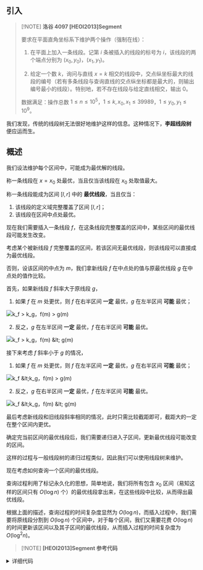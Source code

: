 ## 引入

> [!NOTE] **洛谷 4097 [HEOI2013]Segment**
> 
> 要求在平面直角坐标系下维护两个操作（强制在线）：
> 
> 1. 在平面上加入一条线段。记第 $i$ 条被插入的线段的标号为 $i$，该线段的两个端点分别为 $(x_0,y_0)$，$(x_1,y_1)$。
> 
> 2. 给定一个数 $k$，询问与直线 $x = k$ 相交的线段中，交点纵坐标最大的线段的编号（若有多条线段与查询直线的交点纵坐标都是最大的，则输出编号最小的线段）。特别地，若不存在线段与给定直线相交，输出 $0$。
> 
> 数据满足：操作总数 $1 \leq n \leq 10^5$，$1 \leq k, x_0, x_1 \leq 39989$，$1 \leq y_0, y_1 \leq 10^9$。

我们发现，传统的线段树无法很好地维护这样的信息。这种情况下，**李超线段树** 便应运而生。

## 概述

我们设法维护每个区间中，可能成为最优解的线段。

称一条线段在 $x=x_0$ 处最优，当且仅当该线段在 $x_0$ 处取值最大。

称一条线段能成为区间 $[l,r]$ 中的 **最优线段**，当且仅当：

1. 该线段的定义域完整覆盖了区间 $[l,r]$；
2. 该线段在区间中点处最优。

现在我们需要插入一条线段 $f$，在这条线段完整覆盖的区间中，某些区间的最优线段可能发生改变。

考虑某个被新线段 $f$ 完整覆盖的区间，若该区间无最优线段，则该线段可以直接成为最优线段。

否则，设该区间的中点为 $m$，我们拿新线段 $f$ 在中点处的值与原最优线段 $g$ 在中点处的值作比较。

首先，如果新线段 $f$ 斜率大于原线段 $g$，

1. 如果 $f$ 在 $m$ 处更优，则 $f$ 在右半区间 **一定** 最优，$g$ 在左半区间 **可能** 最优；

![$k_f > k_g$，$f(m) > g(m)$](./images/li-chao-tree-1.svg)

2. 反之，$g$ 在左半区间 **一定** 最优，$f$ 在右半区间 **可能** 最优。

![$k_f > k_g$，$f(m) &lt; g(m)$](./images/li-chao-tree-2.svg)

接下来考虑 $f$ 斜率小于 $g$ 的情况，

1. 如果 $f$ 在 $m$ 处更优，则 $f$ 在左半区间 **一定** 最优，$g$ 在右半区间 **可能** 最优；

![$k_f &lt;k_g$，$f(m) > g(m)$](./images/li-chao-tree-4.svg)

2. 反之，$g$ 在右半区间 **一定** 最优，$f$ 在左半区间 **可能** 最优。

![$k_f &lt;k_g$，$f(m) &lt; g(m)$](./images/li-chao-tree-3.svg)

最后考虑新线段和旧线段斜率相同的情况，此时只需比较截距即可，截距大的一定在整个区间内更优。

确定完当前区间的最优线段后，我们需要递归进入子区间，更新最优线段可能改变的区间。

这样的过程与一般线段树的递归过程类似，因此我们可以使用线段树来维护。

现在考虑如何查询一个区间的最优线段。

查询过程利用了标记永久化的思想，简单地说，我们将所有包含 $x_0$ 区间（易知这样的区间只有 $O(\log n)$ 个）的最优线段拿出来，在这些线段中比较，从而得出最优线段。

根据上面的描述，查询过程的时间复杂度显然为 $O(\log n)$，而插入过程中，我们需要将原线段分割到 $O(\log n)$ 个区间中，对于每个区间，我们又需要花费 $O(\log n)$ 的时间更新该区间以及其子区间的最优线段，从而插入过程的时间复杂度为 $O(\log^2 n)$。

> [!NOTE] **[HEOI2013]Segment 参考代码**

<details>
<summary>详细代码</summary>
<!-- tabs:start -->

##### **C++**

```cpp
```

##### **Python**

```python
```

<!-- tabs:end -->
</details>

<br>
